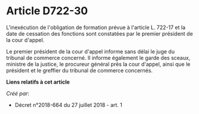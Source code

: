 # Article D722-30

L'inexécution de l'obligation de formation prévue à l'article L. 722-17 et la date de cessation des fonctions sont constatées
par le premier président de la cour d'appel.

Le premier président de la cour d'appel informe sans délai le juge du tribunal de commerce concerné. Il informe également le
garde des sceaux, ministre de la justice, le procureur général près la cour d'appel, ainsi que le président et le greffier du
tribunal de commerce concernés.

**Liens relatifs à cet article**

_Créé par_:

  - Décret n°2018-664 du 27 juillet 2018 - art. 1
